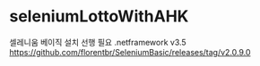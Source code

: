 # seleniumLottoWithAHK

셀레니움 베이직 설치 선행 필요 .netframework v3.5 
https://github.com/florentbr/SeleniumBasic/releases/tag/v2.0.9.0

